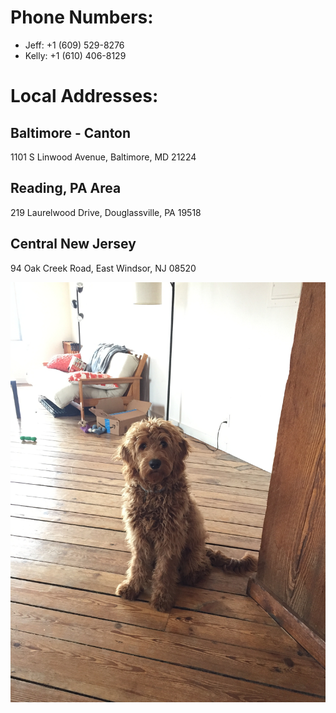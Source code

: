 # Phone Numbers:
   - Jeff: +1 (609) 529-8276
   - Kelly: +1 (610) 406-8129


# Local Addresses:

Baltimore - Canton
------------------------------------------------
1101 S Linwood Avenue, Baltimore, MD 21224


Reading, PA Area
------------------------------------------------
219 Laurelwood Drive, Douglassville, PA 19518


Central New Jersey
------------------------------------------------
94 Oak Creek Road, East Windsor, NJ 08520

<img src="IMG_2980.JPG" alt="hi" class="inline"/>

